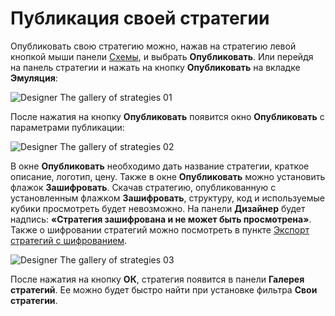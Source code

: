 # Публикация своей стратегии

Опубликовать свою стратегию можно, нажав на стратегию левой кнопкой мыши панели [Схемы](Designer_Panel_Schemas.md), и выбрать **Опубликовать**. Или перейдя на панель стратегии и нажать на кнопку **Опубликовать** на вкладке **Эмуляция**:

![Designer The gallery of strategies 01](~/images/Designer_gallery_of_strategies_01.png)

После нажатия на кнопку **Опубликовать** появится окно **Опубликовать** с параметрами публикации:

![Designer The gallery of strategies 02](~/images/Designer_gallery_of_strategies_02.png)

В окне **Опубликовать** необходимо дать название стратегии, краткое описание, логотип, цену. Также в окне **Опубликовать** можно установить флажок **Зашифровать**. Скачав стратегию, опубликованную с установленным флажком **Зашифровать**, структуру, код и используемые кубики просмотреть будет невозможно. На панели **Дизайнер** будет надпись: **«Стратегия зашифрована и не может быть просмотрена»**. Также о шифровании стратегий можно посмотреть в пункте [Экспорт стратегий с шифрованием](Designer_Encryption.md).

![Designer The gallery of strategies 03](~/images/Designer_gallery_of_strategies_03.png)

После нажатия на кнопку **ОК**, стратегия появится в панели **Галерея стратегий**. Ее можно будет быстро найти при установке фильтра **Свои стратегии**.
